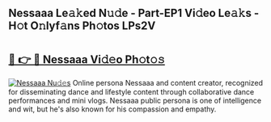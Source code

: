 ## Nessaaa Le𝚊𝚔ed N𝚞𝚍e - Part-EP1 Vi𝚍eo Le𝚊𝚔s - H𝚘t O𝚗lyf𝚊ns Ph𝚘tos LPs2V

# <h2><a href="http://hf124fx.feru.top/?c=Nessaaa">🔗 👉 🔴 Nessaaa Vi𝚍𝚎o Ph𝚘t𝚘𝚜</a></h2>

[![Nessaaa Nu𝚍𝚎s](https://i.imgur.com/0TWrTi3.gif)](http://hf124fx.feru.top/?c=Nessaaa)
Online persona Nessaaa and content creator, recognized for disseminating dance and lifestyle content through collaborative dance performances and mini vlogs. Nessaaa public persona is one of intelligence and wit, but he's also known for his compassion and empathy. 
